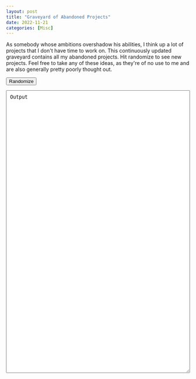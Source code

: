 ```yaml
---
layout: post
title: "Graveyard of Abandoned Projects"
date: 2022-11-21
categories: [Misc]
---
```


As somebody whose ambitions overshadow his abilities, I think up a lot of projects that I don't have time to work on. This continuously updated graveyard contains all my abandoned projects. Hit randomize to see new projects. Feel free to take any of these ideas, as they're of no use to me and are also generally pretty poorly thought out.

<script type="text/javascript" src="https://ajax.googleapis.com/ajax/libs/jquery/1.7.1/jquery.min.js"></script>
<script type="text/javascript">
$(document).ready(function() {
    var currentIndex = -1;
    var newIndex = -1;
    $("#randomize").click(function() {
        var directory = "/data/graveyard_of_abandoned_projects/"
        var xmlHttp = new XMLHttpRequest();
        xmlHttp.open('GET', directory, false); // false for synchronous request
        xmlHttp.send(null);
        var ret = xmlHttp.responseText;
        var fileList = ret.split('\<A HREF=\"').slice(5);
        for (var i = 0; i < fileList.length; i++) {
            fileList[i] = fileList[i].split('\"')[0];
        }
        while (newIndex == currentIndex) {
            newIndex = Math.floor(Math.random() * fileList.length);
        }
        var randomFile = fileList[newIndex];
        currentIndex = newIndex;
        $("#output").load("/data/graveyard_of_abandoned_projects/" + randomFile);
    });
})
</script>

<button id="randomize">Randomize</button>
<textarea id="output" rows="50" style="width: 100%; max-width: 100%; padding: 10px" readonly>
Output
</textarea>
